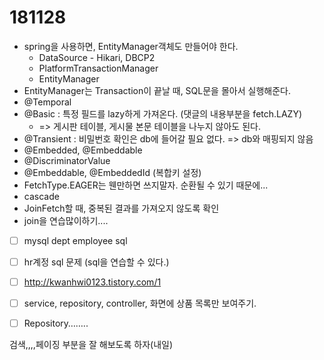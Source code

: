 # 181128

- spring을 사용하면, EntityManager객체도 만들어야 한다.
  - DataSource - Hikari, DBCP2
  - PlatformTransactionManager
  - EntityManager
- EntityManager는 Transaction이 끝날 때, SQL문을 몰아서 실행해준다.
- @Temporal
- @Basic : 특정 필드를 lazy하게 가져온다. (댓글의 내용부분을 fetch.LAZY)
  - => 게시판 테이블, 게시물 본문 테이블을 나누지 않아도 된다.
- @Transient : 비밀번호 확인은 db에 들어갈 필요 없다. => db와 매핑되지 않음
- @Embedded, @Embeddable
- @DiscriminatorValue
- @Embeddable, @EmbeddedId (복합키 설정)
- FetchType.EAGER는 웬만하면 쓰지말자. 순환될 수 있기 때문에...
- cascade 
- JoinFetch할 때, 중복된 결과를 가져오지 않도록 확인
- join을 연습많이하기....



- [ ] mysql dept employee sql
- [ ] hr계정 sql 문제 (sql을 연습할 수 있다.)
- [ ] http://kwanhwi0123.tistory.com/1



- [ ] service, repository, controller, 화면에 상품 목록만 보여주기.
- [ ] Repository……..





검색,,,,페이징 부분을 잘 해보도록 하자(내일)
